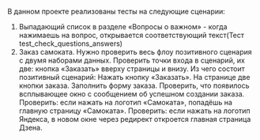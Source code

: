 В данном проекте реализованы тесты на следующие сценарии:

1) Выпадающий список в разделе «Вопросы о важном» -  когда нажимаешь на вопрос, открывается соответствующий текст(Тест test_check_questions_answers)
2) Заказ самоката. Нужно проверить весь флоу позитивного сценария с двумя наборами данных. Проверить точки входа в сценарий, их две: кнопка «Заказать» вверху страницы и внизу.
Из чего состоит позитивный сценарий:
Нажать кнопку «Заказать». На странице две кнопки заказа.
Заполнить форму заказа.
Проверить, что появилось всплывающее окно с сообщением об успешном создании заказа.
Проверить: если нажать на логотип «Самоката», попадёшь на главную страницу «Самоката».
Проверить: если нажать на логотип Яндекса, в новом окне через редирект откроется главная страница Дзена.